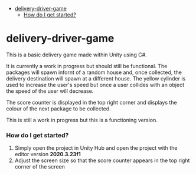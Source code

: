 - [delivery-driver-game](#delivery-driver-game)
    - [How do I get started?](#how-do-i-get-started)

# delivery-driver-game

This is a basic delivery game made within Unity using C#. 

It is currently a work in progress but should still be functional. The packages will spawn infornt of a random house and, once collected, the delivery destination will spawn at a different house. The yellow cylinder is used to increase the user's speed but once a user collides with an object the speed of the user will decrease.

The score counter is displayed in the top right corner and displays the colour of the next package to be collected.

This is still a work in progress but this is a functioning version.

### How do I get started? ###
1. Simply open the project in Unity Hub and open the project with the editor version **2020.3.23f1**
2. Adjust the screen size so that the score counter appears in the top right corner of the screen